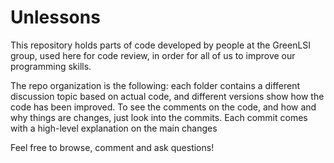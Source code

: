 Unlessons
=========

This repository holds parts of code developed by people at the GreenLSI group, used here for code review, in order for all of us to improve our programming skills. 

The repo organization is the following: each folder contains a different discussion topic based on actual code, and different versions show how the code has been improved. 
To see the comments on the code, and how and why things are changes, just look into the commits. 
Each commit comes with a high-level explanation on the main changes


Feel free to browse, comment and ask questions!





